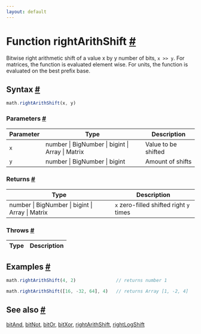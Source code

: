 ```yaml
---
layout: default
---
```


<!-- Note: This file is automatically generated from source code comments. Changes made in this file will be overridden. -->

<h1 id="function-rightarithshift">Function rightArithShift <a href="#function-rightarithshift" title="Permalink">#</a></h1>

Bitwise right arithmetic shift of a value x by y number of bits, `x >> y`.
For matrices, the function is evaluated element wise.
For units, the function is evaluated on the best prefix base.


<h2 id="syntax">Syntax <a href="#syntax" title="Permalink">#</a></h2>

```js
math.rightArithShift(x, y)
```

<h3 id="parameters">Parameters <a href="#parameters" title="Permalink">#</a></h3>

Parameter | Type | Description
--------- | ---- | -----------
`x` | number &#124; BigNumber &#124; bigint &#124; Array &#124; Matrix | Value to be shifted
`y` | number &#124; BigNumber &#124; bigint | Amount of shifts

<h3 id="returns">Returns <a href="#returns" title="Permalink">#</a></h3>

Type | Description
---- | -----------
number &#124; BigNumber &#124; bigint &#124; Array &#124; Matrix | `x` zero-filled shifted right `y` times


<h3 id="throws">Throws <a href="#throws" title="Permalink">#</a></h3>

Type | Description
---- | -----------


<h2 id="examples">Examples <a href="#examples" title="Permalink">#</a></h2>

```js
math.rightArithShift(4, 2)               // returns number 1

math.rightArithShift([16, -32, 64], 4)   // returns Array [1, -2, 4]
```


<h2 id="see-also">See also <a href="#see-also" title="Permalink">#</a></h2>

[bitAnd](bitAnd.html),
[bitNot](bitNot.html),
[bitOr](bitOr.html),
[bitXor](bitXor.html),
[rightArithShift](rightArithShift.html),
[rightLogShift](rightLogShift.html)
